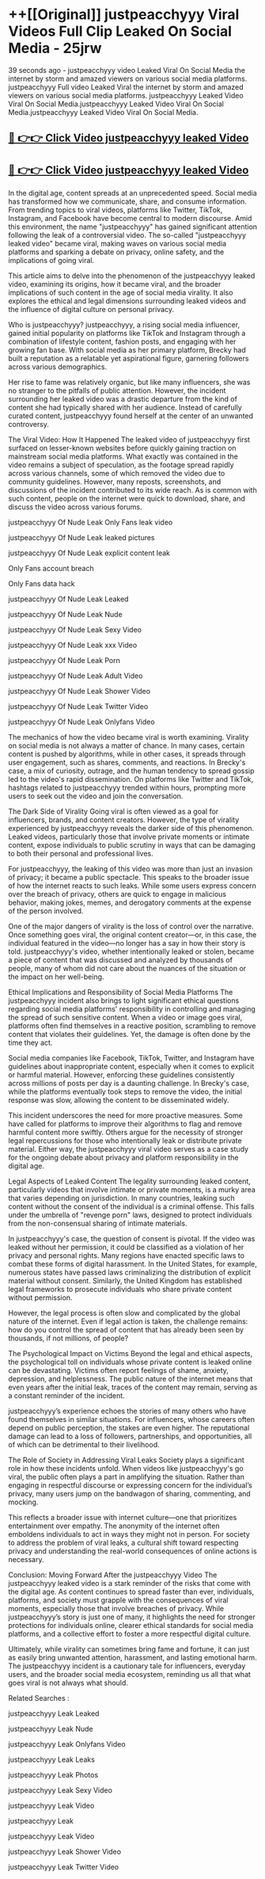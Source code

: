 # ++[[Original]] justpeacchyyy Viral Videos Full Clip Leaked On Social Media - 25jrw<br>

39 seconds ago - justpeacchyyy video Leaked Viral On Social Media the internet by storm and amazed viewers on various social media platforms.
justpeacchyyy Full video Leaked Viral the internet by storm and amazed viewers on various social media platforms. justpeacchyyy Leaked Video Viral On Social Media.justpeacchyyy Leaked Video Viral On Social Media.justpeacchyyy Leaked Video Viral On Social Media.<br>


## [🔴 👉👉 Click Video justpeacchyyy leaked Video ](https://onlyclips.site?title=justpeacchyyy&ref=git)

## [🔴 👉👉 Click Video justpeacchyyy leaked Video ](https://onlyclips.site?title=justpeacchyyy&ref=git)

In the digital age, content spreads at an unprecedented speed. Social media has transformed how we communicate, share, and consume information. From trending topics to viral videos, platforms like Twitter, TikTok, Instagram, and Facebook have become central to modern discourse. Amid this environment, the name "justpeacchyyy" has gained significant attention following the leak of a controversial video. The so-called "justpeacchyyy leaked video" became viral, making waves on various social media platforms and sparking a debate on privacy, online safety, and the implications of going viral.

This article aims to delve into the phenomenon of the justpeacchyyy leaked video, examining its origins, how it became viral, and the broader implications of such content in the age of social media virality. It also explores the ethical and legal dimensions surrounding leaked videos and the influence of digital culture on personal privacy.

Who is justpeacchyyy?
justpeacchyyy, a rising social media influencer, gained initial popularity on platforms like TikTok and Instagram through a combination of lifestyle content, fashion posts, and engaging with her growing fan base. With social media as her primary platform, Brecky had built a reputation as a relatable yet aspirational figure, garnering followers across various demographics.

Her rise to fame was relatively organic, but like many influencers, she was no stranger to the pitfalls of public attention. However, the incident surrounding her leaked video was a drastic departure from the kind of content she had typically shared with her audience. Instead of carefully curated content, justpeacchyyy found herself at the center of an unwanted controversy.

The Viral Video: How It Happened
The leaked video of justpeacchyyy first surfaced on lesser-known websites before quickly gaining traction on mainstream social media platforms. What exactly was contained in the video remains a subject of speculation, as the footage spread rapidly across various channels, some of which removed the video due to community guidelines. However, many reposts, screenshots, and discussions of the incident contributed to its wide reach. As is common with such content, people on the internet were quick to download, share, and discuss the video across various forums.

justpeacchyyy Of Nude Leak Only Fans leak video

justpeacchyyy Of Nude Leak leaked pictures

justpeacchyyy Of Nude Leak explicit content leak

Only Fans account breach

Only Fans data hack

justpeacchyyy Of Nude Leak Leaked

justpeacchyyy Of Nude Leak Nude

justpeacchyyy Of Nude Leak Sexy Video

justpeacchyyy Of Nude Leak xxx Video

justpeacchyyy Of Nude Leak Porn

justpeacchyyy Of Nude Leak Adult Video

justpeacchyyy Of Nude Leak Shower Video

justpeacchyyy Of Nude Leak Twitter Video

justpeacchyyy Of Nude Leak Onlyfans Video

The mechanics of how the video became viral is worth examining. Virality on social media is not always a matter of chance. In many cases, certain content is pushed by algorithms, while in other cases, it spreads through user engagement, such as shares, comments, and reactions. In Brecky's case, a mix of curiosity, outrage, and the human tendency to spread gossip led to the video's rapid dissemination. On platforms like Twitter and TikTok, hashtags related to justpeacchyyy trended within hours, prompting more users to seek out the video and join the conversation.

The Dark Side of Virality
Going viral is often viewed as a goal for influencers, brands, and content creators. However, the type of virality experienced by justpeacchyyy reveals the darker side of this phenomenon. Leaked videos, particularly those that involve private moments or intimate content, expose individuals to public scrutiny in ways that can be damaging to both their personal and professional lives.

For justpeacchyyy, the leaking of this video was more than just an invasion of privacy; it became a public spectacle. This speaks to the broader issue of how the internet reacts to such leaks. While some users express concern over the breach of privacy, others are quick to engage in malicious behavior, making jokes, memes, and derogatory comments at the expense of the person involved.

One of the major dangers of virality is the loss of control over the narrative. Once something goes viral, the original content creator—or, in this case, the individual featured in the video—no longer has a say in how their story is told. justpeacchyyy's video, whether intentionally leaked or stolen, became a piece of content that was discussed and analyzed by thousands of people, many of whom did not care about the nuances of the situation or the impact on her well-being.

Ethical Implications and Responsibility of Social Media Platforms
The justpeacchyyy incident also brings to light significant ethical questions regarding social media platforms' responsibility in controlling and managing the spread of such sensitive content. When a video or image goes viral, platforms often find themselves in a reactive position, scrambling to remove content that violates their guidelines. Yet, the damage is often done by the time they act.

Social media companies like Facebook, TikTok, Twitter, and Instagram have guidelines about inappropriate content, especially when it comes to explicit or harmful material. However, enforcing these guidelines consistently across millions of posts per day is a daunting challenge. In Brecky's case, while the platforms eventually took steps to remove the video, the initial response was slow, allowing the content to be disseminated widely.

This incident underscores the need for more proactive measures. Some have called for platforms to improve their algorithms to flag and remove harmful content more swiftly. Others argue for the necessity of stronger legal repercussions for those who intentionally leak or distribute private material. Either way, the justpeacchyyy viral video serves as a case study for the ongoing debate about privacy and platform responsibility in the digital age.

Legal Aspects of Leaked Content
The legality surrounding leaked content, particularly videos that involve intimate or private moments, is a murky area that varies depending on jurisdiction. In many countries, leaking such content without the consent of the individual is a criminal offense. This falls under the umbrella of "revenge porn" laws, designed to protect individuals from the non-consensual sharing of intimate materials.

In justpeacchyyy's case, the question of consent is pivotal. If the video was leaked without her permission, it could be classified as a violation of her privacy and personal rights. Many regions have enacted specific laws to combat these forms of digital harassment. In the United States, for example, numerous states have passed laws criminalizing the distribution of explicit material without consent. Similarly, the United Kingdom has established legal frameworks to prosecute individuals who share private content without permission.

However, the legal process is often slow and complicated by the global nature of the internet. Even if legal action is taken, the challenge remains: how do you control the spread of content that has already been seen by thousands, if not millions, of people?

The Psychological Impact on Victims
Beyond the legal and ethical aspects, the psychological toll on individuals whose private content is leaked online can be devastating. Victims often report feelings of shame, anxiety, depression, and helplessness. The public nature of the internet means that even years after the initial leak, traces of the content may remain, serving as a constant reminder of the incident.

justpeacchyyy’s experience echoes the stories of many others who have found themselves in similar situations. For influencers, whose careers often depend on public perception, the stakes are even higher. The reputational damage can lead to a loss of followers, partnerships, and opportunities, all of which can be detrimental to their livelihood.

The Role of Society in Addressing Viral Leaks
Society plays a significant role in how these incidents unfold. When videos like justpeacchyyy's go viral, the public often plays a part in amplifying the situation. Rather than engaging in respectful discourse or expressing concern for the individual’s privacy, many users jump on the bandwagon of sharing, commenting, and mocking.

This reflects a broader issue with internet culture—one that prioritizes entertainment over empathy. The anonymity of the internet often emboldens individuals to act in ways they might not in person. For society to address the problem of viral leaks, a cultural shift toward respecting privacy and understanding the real-world consequences of online actions is necessary.

Conclusion: Moving Forward After the justpeacchyyy Video
The justpeacchyyy leaked video is a stark reminder of the risks that come with the digital age. As content continues to spread faster than ever, individuals, platforms, and society must grapple with the consequences of viral moments, especially those that involve breaches of privacy. While justpeacchyyy’s story is just one of many, it highlights the need for stronger protections for individuals online, clearer ethical standards for social media platforms, and a collective effort to foster a more respectful digital culture.

Ultimately, while virality can sometimes bring fame and fortune, it can just as easily bring unwanted attention, harassment, and lasting emotional harm. The justpeacchyyy incident is a cautionary tale for influencers, everyday users, and the broader social media ecosystem, reminding us all that what goes viral is not always what should.

Related Searches :

justpeacchyyy Leak Leaked

justpeacchyyy Leak Nude

justpeacchyyy Leak Onlyfans Video

justpeacchyyy Leak Leaks

justpeacchyyy Leak Photos

justpeacchyyy Leak Sexy Video

justpeacchyyy Leak Video

justpeacchyyy Leak

justpeacchyyy Leak Video

justpeacchyyy Leak Shower Video

justpeacchyyy Leak Twitter Video

